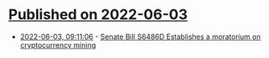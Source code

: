 # [Published on 2022-06-03](index.md)

* [2022-06-03, 09:11:06](https://news.ycombinator.com/item?id=31605939) - [Senate Bill S6486D Establishes a moratorium on cryptocurrency mining](https://www.nysenate.gov/legislation/bills/2021/S6486)
